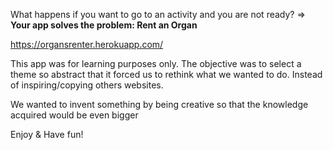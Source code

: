 What happens if you want to go to an activity and you are not ready?
⇒ **Your app solves the problem: Rent an Organ**

https://organsrenter.herokuapp.com/

This app was for learning purposes only.
The objective was to select a theme so abstract that it forced us to rethink what we wanted to do. Instead of inspiring/copying others  websites.

We wanted to invent something by being creative so that the knowledge acquired would be even bigger

Enjoy & Have fun!
